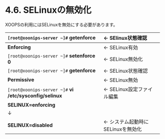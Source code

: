 # 4.6. SELinuxの無効化

XOOPSの利用にはSELinuxを無効にする必要があります。

| `[root@xoonips-server ~]#` **getenforce** | ← SElinux状態確認 |
| :--- | :--- |
| **Enforcing** | ← SELinux有効 |
| `[root@xoonips-server ~]#` **setenforce 0** | ← SELinux無効化 |
| `[root@xoonips-server ~]#` **getenforce** | ← SELinux状態確認 |
| **Permissive** | ← SELinux無効 |
| `[root@xoonips-server ~]#` **vi /etc/sysconfig/selinux** | ← SELinux設定ファイル編集 |
| **SELINUX=enforcing** |  |
| ↓ |  |
| **SELINUX=disabled** | ← システム起動時にSELinuxを無効化 |

